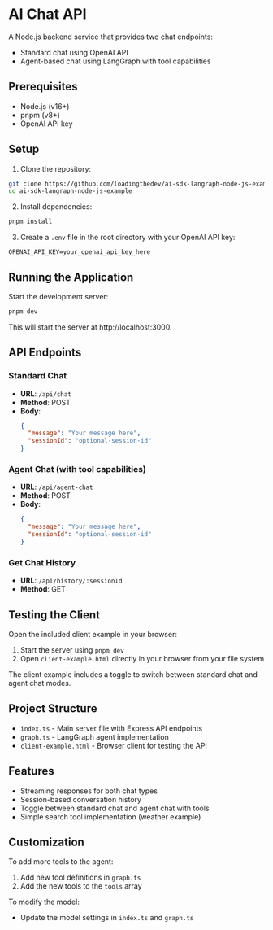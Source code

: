 # AI Chat API

A Node.js backend service that provides two chat endpoints:
- Standard chat using OpenAI API
- Agent-based chat using LangGraph with tool capabilities

## Prerequisites

- Node.js (v16+)
- pnpm (v8+)
- OpenAI API key

## Setup

1. Clone the repository:
```bash
git clone https://github.com/loadingthedev/ai-sdk-langraph-node-js-example
cd ai-sdk-langraph-node-js-example
```

2. Install dependencies:
```bash
pnpm install
```

3. Create a `.env` file in the root directory with your OpenAI API key:
```
OPENAI_API_KEY=your_openai_api_key_here
```

## Running the Application

Start the development server:
```bash
pnpm dev
```

This will start the server at http://localhost:3000.

## API Endpoints

### Standard Chat
- **URL**: `/api/chat`
- **Method**: POST
- **Body**:
  ```json
  {
    "message": "Your message here",
    "sessionId": "optional-session-id"
  }
  ```

### Agent Chat (with tool capabilities)
- **URL**: `/api/agent-chat`
- **Method**: POST
- **Body**:
  ```json
  {
    "message": "Your message here",
    "sessionId": "optional-session-id"
  }
  ```

### Get Chat History
- **URL**: `/api/history/:sessionId`
- **Method**: GET

## Testing the Client

Open the included client example in your browser:
1. Start the server using `pnpm dev`
2. Open `client-example.html` directly in your browser from your file system

The client example includes a toggle to switch between standard chat and agent chat modes.

## Project Structure

- `index.ts` - Main server file with Express API endpoints
- `graph.ts` - LangGraph agent implementation
- `client-example.html` - Browser client for testing the API

## Features

- Streaming responses for both chat types
- Session-based conversation history
- Toggle between standard chat and agent chat with tools
- Simple search tool implementation (weather example)

## Customization

To add more tools to the agent:
1. Add new tool definitions in `graph.ts`
2. Add the new tools to the `tools` array

To modify the model:
- Update the model settings in `index.ts` and `graph.ts` 